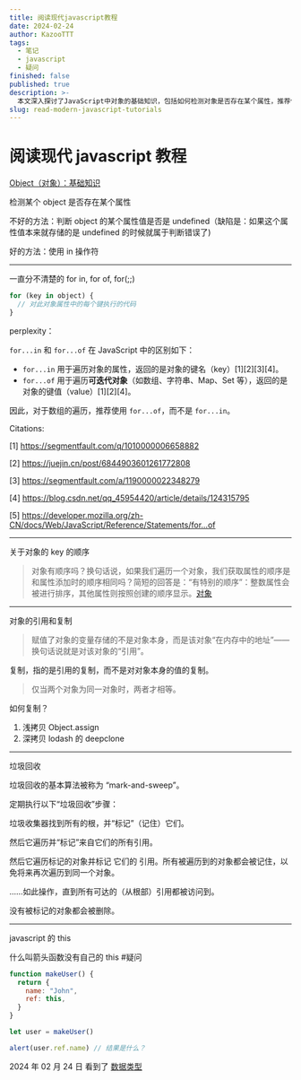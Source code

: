 ```yaml
---
title: 阅读现代javascript教程
date: 2024-02-24
author: KazooTTT
tags:
  - 笔记
  - javascript
  - 疑问
finished: false
published: true
description: >-
  本文深入探讨了JavaScript中对象的基础知识，包括如何检测对象是否存在某个属性，推荐使用in操作符而非判断undefined值。同时，文章解释了for...in和for...of循环的区别，指出for...in用于遍历对象属性，而for...of适用于遍历可迭代对象。此外，还讨论了对象属性的顺序、对象的引用和复制方法，以及JavaScript中的垃圾回收机制和this关键字的用法。特别提到了箭头函数没有自己的this这一特性。整体内容涵盖了JavaScript对象操作的多个重要方面。
slug: read-modern-javascript-tutorials
---
```


# 阅读现代 javascript 教程

[Object（对象）：基础知识](https://zh.javascript.info/object-basics)

检测某个 object 是否存在某个属性

不好的方法：判断 object 的某个属性值是否是 undefined（缺陷是：如果这个属性值本来就存储的是 undefined 的时候就属于判断错误了)

好的方法：使用 in 操作符

---

一直分不清楚的 for in, for of, for(;;)

```js
for (key in object) {
  // 对此对象属性中的每个键执行的代码
}
```

perplexity：

`for...in` 和 `for...of` 在 JavaScript 中的区别如下：

- `for...in` 用于遍历对象的属性，返回的是对象的键名（key）[1][2][3][4]。
- `for...of` 用于遍历**可迭代对象**（如数组、字符串、Map、Set 等），返回的是对象的键值（value）[1][2][4]。

因此，对于数组的遍历，推荐使用 `for...of`，而不是 `for...in`。

Citations:

[1] <https://segmentfault.com/q/1010000006658882>

[2] <https://juejin.cn/post/6844903601261772808>

[3] <https://segmentfault.com/a/1190000022348279>

[4] <https://blog.csdn.net/qq_45954420/article/details/124315795>

[5] <https://developer.mozilla.org/zh-CN/docs/Web/JavaScript/Reference/Statements/for...of>

---

关于对象的 key 的顺序

> 对象有顺序吗？换句话说，如果我们遍历一个对象，我们获取属性的顺序是和属性添加时的顺序相同吗？简短的回答是：“有特别的顺序”：整数属性会被进行排序，其他属性则按照创建的顺序显示。[对象](https://zh.javascript.info/object)

---

对象的引用和复制

> 赋值了对象的变量存储的不是对象本身，而是该对象“在内存中的地址”——换句话说就是对该对象的“引用”。

复制，指的是引用的复制，而不是对对象本身的值的复制。

> 仅当两个对象为同一对象时，两者才相等。

如何复制？

1. 浅拷贝 Object.assign
2. 深拷贝 lodash 的 deepclone

---

垃圾回收

垃圾回收的基本算法被称为 “mark-and-sweep”。

定期执行以下“垃圾回收”步骤：

垃圾收集器找到所有的根，并“标记”（记住）它们。

然后它遍历并“标记”来自它们的所有引用。

然后它遍历标记的对象并标记 它们的 引用。所有被遍历到的对象都会被记住，以免将来再次遍历到同一个对象。

……如此操作，直到所有可达的（从根部）引用都被访问到。

没有被标记的对象都会被删除。

---

javascript 的 this

什么叫箭头函数没有自己的 this #疑问

```js
function makeUser() {
  return {
    name: "John",
    ref: this,
  }
}

let user = makeUser()

alert(user.ref.name) // 结果是什么？
```

2024 年 02 月 24 日 看到了 [数据类型](https://zh.javascript.info/data-types)

